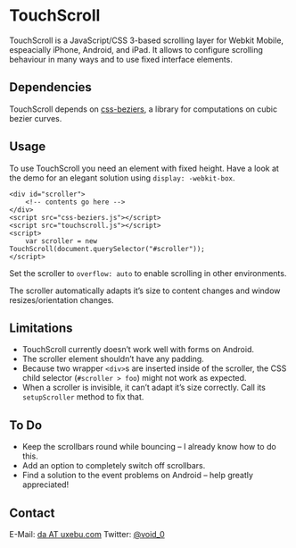 TouchScroll
=======================================

TouchScroll is a JavaScript/CSS 3-based scrolling layer for Webkit Mobile, espeacially iPhone, Android, and iPad. It allows to configure scrolling behaviour in many ways and to use fixed interface elements.



Dependencies
---------------------------------------

TouchScroll depends on [css-beziers][], a library for computations on cubic bezier curves.

[css-beziers]: http://github.com/davidaurelio/css-beziers



Usage
---------------------------------------

To use TouchScroll you need an element with fixed height. Have a look at the demo for an elegant solution using `display: -webkit-box`.

    <div id="scroller">
        <!-- contents go here -->
    </div>
    <script src="css-beziers.js"></script>
    <script src="touchscroll.js"></script>
    <script>
        var scroller = new TouchScroll(document.querySelector("#scroller"));
    </script>

Set the scroller to `overflow: auto` to enable scrolling in other environments.

The scroller automatically adapts it’s size to content changes and window resizes/orientation changes.



Limitations
---------------------------------------

 - TouchScroll currently doesn’t work well with forms on Android.
 - The scroller element shouldn’t have any padding.
 - Because two wrapper `<div>`s are inserted inside of the scroller, the CSS
   child selector (`#scroller > foo`) might not work as expected.
 - When a scroller is invisible, it can’t adapt it’s size correctly. Call its
   `setupScroller` method to fix that.



To Do
---------------------------------------
 - Keep the scrollbars round while bouncing – I already know how to do this.
 - Add an option to completely switch off scrollbars.
 - Find a solution to the event problems on Android – help greatly appreciated!



Contact
---------------------------------------

E-Mail: [da AT uxebu.com](mailto:da%20AT%20uxebu.com)
Twitter: [@void_0](http://twitter.com/void_0)
